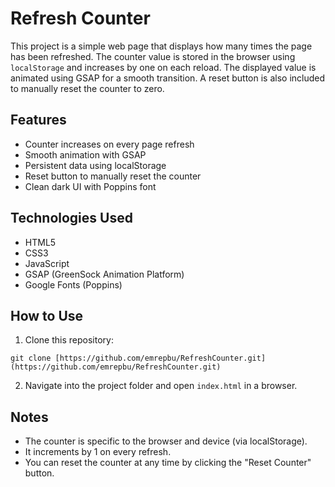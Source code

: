 # Refresh Counter

This project is a simple web page that displays how many times the page has been refreshed. The counter value is stored in the browser using `localStorage` and increases by one on each reload. The displayed value is animated using GSAP for a smooth transition. A reset button is also included to manually reset the counter to zero.

## Features

- Counter increases on every page refresh
- Smooth animation with GSAP
- Persistent data using localStorage
- Reset button to manually reset the counter
- Clean dark UI with Poppins font

## Technologies Used

- HTML5
- CSS3
- JavaScript
- GSAP (GreenSock Animation Platform)
- Google Fonts (Poppins)

## How to Use

1. Clone this repository:
```
git clone [https://github.com/emrepbu/RefreshCounter.git](https://github.com/emrepbu/RefreshCounter.git)
```

2. Navigate into the project folder and open `index.html` in a browser.

## Notes

- The counter is specific to the browser and device (via localStorage).
- It increments by 1 on every refresh.
- You can reset the counter at any time by clicking the "Reset Counter" button.
